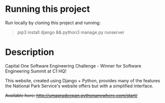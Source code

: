 # Running this project
Run locally by cloning this project and running:
> pip3 install django && python3 manage.py runserver

# Description
Capital One Software Engineering Challenge - Winner for Software Engineering Summit at C1 HQ!

This website, created using Django + Python, provides many of the features the National Park Service's website offers but with a simplified interface. 

~~Available here: http://umapradeepan.pythonanywhere.com/start/~~
